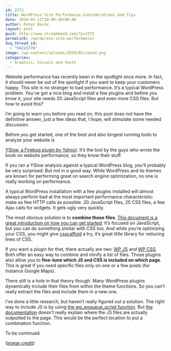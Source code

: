 ```yaml
---
id: 2272
title: WordPress Site Performance Considerations and Tips
date: 2010-05-11T10:00:48+00:00
author: Peter Backx
layout: post
guid: http://www.streamhead.com/?p=2272
permalink: /wordpress-site-performance/
dsq_thread_id:
  - "94215776"
image: /wp-content/uploads/2010/05/speed.png
categories:
  - Graphics, Visuals and Texts
---
```

Website performance has recently been in the spotlight once more. In fact, it should never be out of the spotlight if you want to keep your customers happy. This site is no stranger to bad performance. It&#8217;s a typical WordPress problem. You&#8217;ve got a nice blog and install a few plugins and before you know it, your site needs 20 JavaScript files and even more CSS files. But how to avoid this?

I&#8217;m going to warn you before you read on, this post does not have the definitive answer, just a few ideas that, I hope, will stimulate some needed discussion.

<!--more-->Before you get started, one of the best and also longest running tools to analyze your website is 

<a title="YSlow" href="http://developer.yahoo.com/yslow/" target="_blank">YSlow, a Firebug plugin by Yahoo!</a>. It&#8217;s the tool by the guys who wrote the book on website performance, so they know their stuff.

If you ran a YSlow analysis against a typical WordPress blog, you&#8217;ll probably be very surprised. But not in a good way. While WordPress and its themes are known for performing great on search engine optimization, no one is really working on performance.

A typical WordPress installation with a few plugins installed will almost always perform bad at the most important performance characteristic: make as few HTTP calls as possible. 20 JavaScript files, 25 CSS files, a few Ajax calls for widgets. It gets ugly very quickly.

The most obvious solution is to **combine those files**. <a title="Combine and minify Javascript" href="http://falcon1986.wordpress.com/2010/01/11/combine-and-minify-javascript-reduce-number-of-http-requests/" target="_blank">This document is a great introduction on how you can get started</a>. It&#8217;s focused on JavaScript, but you can do something similar with CSS too. And while you&#8217;re optimizing your CSS, you might give <a title="csscaffold" href="http://wiki.github.com/anthonyshort/csscaffold/" target="_blank">csscaffold</a> a try, it&#8217;s great little library for reducing lines of CSS.

If you want a plugin for that, there actually are two: <a title="WP-JS" href="http://www.halmatferello.com/lab/wp-js/" target="_blank">WP JS</a> and <a title="WP-CSS" href="http://www.halmatferello.com/lab/wp-css/" target="_blank">WP CSS</a>. Both offer an easy way to combine and minify a list of files. Those plugins also allow you to **fine-tune which JS and CSS is included on which page**. This is great if you need specific files only on one or a few posts (for instance Google Maps).

There still is a hole in that theory though. Many WordPress plugins dynamically include their files from within the theme functions. So you can&#8217;t really extract the files and include them in a new one.

I&#8217;ve done a little research, but haven&#8217;t really figured out a solution. The right way to include JS is by using <a title="Loading JavaScripts with WordPress" href="http://www.bloggingtips.com/2008/10/26/loading-javascripts-with-wordpress/" target="_blank">the wp_enqueue_script function</a>. But <a title="Function Reference/wp enqueue script" href="http://codex.wordpress.org/Function_Reference/wp_enqueue_script" target="_blank">the documentation</a> doesn&#8217;t really explain where the JS files are actually outputted to the page. This would be the perfect location to put a  combination function.

To be continued.

(<a title="Speed on Flickr" href="http://www.flickr.com/photos/miroen/3542223130/" target="_blank">image credit</a>)

<!-- AddThis Advanced Settings generic via filter on the_content -->

<!-- AddThis Share Buttons generic via filter on the_content -->